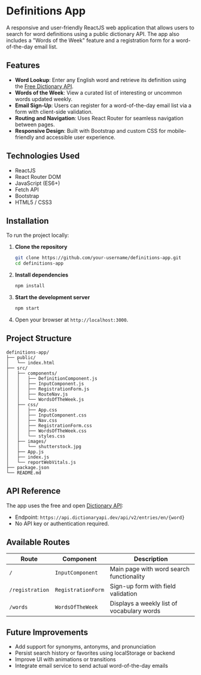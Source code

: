 # Definitions App

A responsive and user-friendly ReactJS web application that allows users to search for word definitions using a public dictionary API. The app also includes a "Words of the Week" feature and a registration form for a word-of-the-day email list.

## Features

- **Word Lookup**: Enter any English word and retrieve its definition using the [Free Dictionary API](https://dictionaryapi.dev/).
- **Words of the Week**: View a curated list of interesting or uncommon words updated weekly.
- **Email Sign-Up**: Users can register for a word-of-the-day email list via a form with client-side validation.
- **Routing and Navigation**: Uses React Router for seamless navigation between pages.
- **Responsive Design**: Built with Bootstrap and custom CSS for mobile-friendly and accessible user experience.

## Technologies Used

- ReactJS
- React Router DOM
- JavaScript (ES6+)
- Fetch API
- Bootstrap
- HTML5 / CSS3

## Installation

To run the project locally:

1. **Clone the repository**
   ```bash
   git clone https://github.com/your-username/definitions-app.git
   cd definitions-app
   ```

2. **Install dependencies**
   ```bash
   npm install
   ```

3. **Start the development server**
   ```bash
   npm start
   ```

4. Open your browser at `http://localhost:3000`.

## Project Structure

```
definitions-app/
├── public/
│   └── index.html
├── src/
│   ├── components/
│   │   ├── DefinitionComponent.js
│   │   ├── InputComponent.js
│   │   ├── RegistrationForm.js
│   │   ├── RouteNav.js
│   │   └── WordsOfTheWeek.js
│   ├── css/
│   │   ├── App.css
│   │   ├── InputComponent.css
│   │   ├── Nav.css
│   │   ├── RegistrationForm.css
│   │   ├── WordsOfTheWeek.css
│   │   └── styles.css
│   ├── images/
│   │   └── shutterstock.jpg
│   ├── App.js
│   ├── index.js
│   └── reportWebVitals.js
├── package.json
└── README.md
```

## API Reference

The app uses the free and open [Dictionary API](https://dictionaryapi.dev/):

- Endpoint: `https://api.dictionaryapi.dev/api/v2/entries/en/{word}`
- No API key or authentication required.

## Available Routes

| Route           | Component           | Description                                        |
|-----------------|---------------------|----------------------------------------------------|
| `/`             | `InputComponent`    | Main page with word search functionality           |
| `/registration` | `RegistrationForm`  | Sign-up form with field validation                 |
| `/words`        | `WordsOfTheWeek`    | Displays a weekly list of vocabulary words         |

## Future Improvements

- Add support for synonyms, antonyms, and pronunciation
- Persist search history or favorites using localStorage or backend
- Improve UI with animations or transitions
- Integrate email service to send actual word-of-the-day emails
